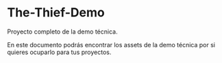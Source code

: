 # The-Thief-Demo
Proyecto completo de la demo técnica.

En este documento podrás encontrar los assets de la demo técnica por si quieres ocuparlo para tus proyectos.

